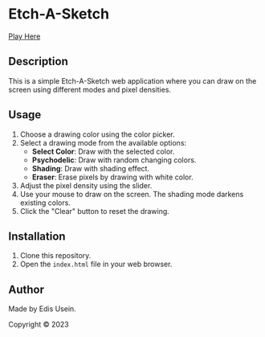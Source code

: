 # Etch-A-Sketch

[Play Here]()


## Description

This is a simple Etch-A-Sketch web application where you can draw on the screen using different modes and pixel densities.

## Usage

1. Choose a drawing color using the color picker.
2. Select a drawing mode from the available options:
   - **Select Color**: Draw with the selected color.
   - **Psychodelic**: Draw with random changing colors.
   - **Shading**: Draw with shading effect.
   - **Eraser**: Erase pixels by drawing with white color.
3. Adjust the pixel density using the slider.
4. Use your mouse to draw on the screen. The shading mode darkens existing colors.
5. Click the "Clear" button to reset the drawing.

## Installation

1. Clone this repository.
2. Open the `index.html` file in your web browser.


## Author

Made by Edis Usein.

Copyright © 2023

